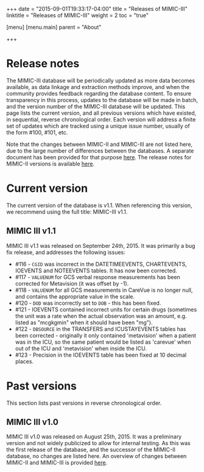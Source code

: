 +++
date = "2015-09-01T19:33:17-04:00"
title = "Releases of MIMIC-III"
linktitle = "Releases of MIMIC-III"
weight = 2
toc = "true"

[menu]
  [menu.main]
    parent = "About"

+++

# Release notes

The MIMIC-III database will be periodically updated as more data becomes available, as data linkage and extraction methods improve, and when the community provides feedback regarding the database content.
To ensure transparency in this process, updates to the database will be made in batch, and the version number of the MIMIC-III database will be updated.
This page lists the current version, and all previous versions which have existed,  in sequential, reverse chronological order.
Each version will address a finite set of updates which are tracked using a unique issue number, usually of the form #100, #101, etc.

Note that the changes between MIMIC-II and MIMIC-III are not listed here, due to the large number of differences between the databases. A separate document has been provided for that purpose [here](/mimicdata/whatsnew). The release notes for MIMIC-II versions is available [here](/archive/mimic-releases).

# Current version

The current version of the database is v1.1. When referencing this version, we recommend using the full title: MIMIC-III v1.1.

## MIMIC III v1.1

MIMIC III v1.1 was released on September 24th, 2015. It was primarily a bug fix release, and addresses the following issues:

* #116 - `CGID` was incorrect in the DATETIMEEVENTS, CHARTEVENTS, IOEVENTS and NOTEEVENTS tables. It has now been corrected.
* #117 - `VALUENUM` for GCS verbal response measurements has been corrected for Metavision (it was offset by -1).
* #118 - `VALUENUM` for all GCS measurements in CareVue is no longer null, and contains the appropriate value in the scale.
* #120 - `DOD` was incorrectly set to `DOB` - this has been fixed.
* #121 - IOEVENTS contained incorrect units for certain drugs (sometimes the unit was a rate when the actual observation was an amount, e.g. listed as "mcgkgmin" when it should have been "mg").
* #122 - `DBSOURCE` in the TRANSFERS and ICUSTAYEVENTS tables has been corrected - originally it only contained 'metavision' when a patient was in the ICU, so the same patient would be listed as 'carevue' when out of the ICU and 'metavision' when inside the ICU.
* #123 - Precision in the IOEVENTS table has been fixed at 10 decimal places.

# Past versions

This section lists past versions in reverse chronological order.

## MIMIC III v1.0

MIMIC III v1.0 was released on August 25th, 2015. It was a preliminary version and not widely publicized to allow for internal testing. As this was the first release of the database, and the successor of the MIMIC-II database, no changes are listed here. An overview of changes between MIMIC-II and MIMIC-III is provided [here](/mimicdata/whatsnew).
